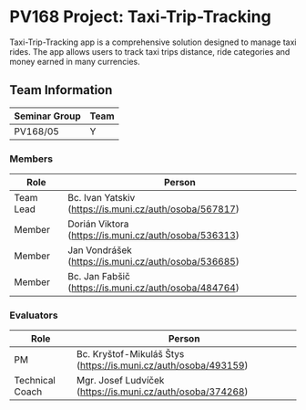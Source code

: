 # PV168 Project: Taxi-Trip-Tracking

Taxi-Trip-Tracking app is a comprehensive solution designed to manage taxi rides.
The app allows users to track taxi trips distance, ride categories and money earned in many currencies.

## Team Information

| Seminar Group | Team |
|---------------| ---- |
| PV168/05      | Y    |

### Members

| Role           | Person                                                  |
|----------------|---------------------------------------------------------|
|Team Lead       | Bc. Ivan Yatskiv (https://is.muni.cz/auth/osoba/567817) |
|Member          | Dorián Viktora (https://is.muni.cz/auth/osoba/536313)   |
|Member          | Jan Vondrášek (https://is.muni.cz/auth/osoba/536685)    |
|Member          | Bc. Jan Fabšič (https://is.muni.cz/auth/osoba/484764)   |

### Evaluators

| Role           | Person                                                          |
|----------------|-----------------------------------------------------------------|
|PM              | Bc. Kryštof-Mikuláš Štys (https://is.muni.cz/auth/osoba/493159) |
|Technical Coach | Mgr. Josef Ludvíček (https://is.muni.cz/auth/osoba/374268)      |
